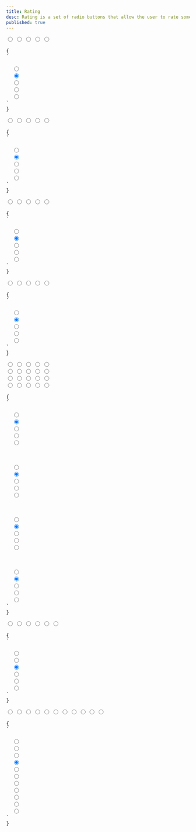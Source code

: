 ```yaml
---
title: Rating
desc: Rating is a set of radio buttons that allow the user to rate something.
published: true
---
```


<script>
  import Component from "@components/Component.svelte"
  import ClassTable from "@components/ClassTable.svelte"
</script>

<ClassTable
data="{[
  { type:'component', class: 'rating', desc: 'Wrapper component for radio buttons' },
  { type:'modifier', class: 'rating-half', desc: 'To shows half of the shape' },
  { type:'responsive', class: 'rating-hidden', desc: 'hides the input. Useful to clear the the rating' },
  { type:'responsive', class: 'rating-lg', desc: 'Large rating' },
  { type:'responsive', class: 'rating-md', desc: 'Medium rating (default)' },
  { type:'responsive', class: 'rating-sm', desc: 'Small rating' },
  { type:'responsive', class: 'rating-xs', desc: 'Extra small rating' },
]}"
/>

<Component title="Rating">
<div class="rating">
  <input type="radio" name="rating-1" class="mask mask-star">
  <input type="radio" name="rating-1" checked="checked" class="mask mask-star">
  <input type="radio" name="rating-1" class="mask mask-star">
  <input type="radio" name="rating-1" class="mask mask-star">
  <input type="radio" name="rating-1" class="mask mask-star">
</div>
<pre slot="html">{
`<div class="rating">
  <input type="radio" name="rating-1" class="mask mask-star">
  <input type="radio" name="rating-1" checked="checked" class="mask mask-star">
  <input type="radio" name="rating-1" class="mask mask-star">
  <input type="radio" name="rating-1" class="mask mask-star">
  <input type="radio" name="rating-1" class="mask mask-star">
</div>`
}</pre>
</Component>

<Component title="mask-star-2 with warning color">
<div class="rating">
  <input type="radio" name="rating-2" class="mask mask-star-2 bg-warning">
  <input type="radio" name="rating-2" checked="checked" class="mask mask-star-2 bg-warning">
  <input type="radio" name="rating-2" class="mask mask-star-2 bg-warning">
  <input type="radio" name="rating-2" class="mask mask-star-2 bg-warning">
  <input type="radio" name="rating-2" class="mask mask-star-2 bg-warning">
</div>
<pre slot="html">{
`<div class="rating">
  <input type="radio" name="rating-2" class="mask mask-star-2 bg-warning">
  <input type="radio" name="rating-2" checked="checked" class="mask mask-star-2 bg-warning">
  <input type="radio" name="rating-2" class="mask mask-star-2 bg-warning">
  <input type="radio" name="rating-2" class="mask mask-star-2 bg-warning">
  <input type="radio" name="rating-2" class="mask mask-star-2 bg-warning">
</div>`
}</pre>
</Component>

<Component title="mask-heart with multiple colors">
<div class="gap-1 rating">
  <input type="radio" name="rating-3" class="mask mask-heart bg-red-400">
  <input type="radio" name="rating-3" checked="checked" class="mask mask-heart bg-orange-400">
  <input type="radio" name="rating-3" class="mask mask-heart bg-yellow-400">
  <input type="radio" name="rating-3" class="mask mask-heart bg-lime-400">
  <input type="radio" name="rating-3" class="mask mask-heart bg-green-400">
</div>
<pre slot="html">{
`<div class="gap-1 rating">
  <input type="radio" name="rating-3" class="mask mask-heart bg-red-400">
  <input type="radio" name="rating-3" checked="checked" class="mask mask-heart bg-orange-400">
  <input type="radio" name="rating-3" class="mask mask-heart bg-yellow-400">
  <input type="radio" name="rating-3" class="mask mask-heart bg-lime-400">
  <input type="radio" name="rating-3" class="mask mask-heart bg-green-400">
</div>`
}</pre>
</Component>

<Component title="mask-star-2 with green-500 color">
<div class="rating">
  <input type="radio" name="rating-4" class="bg-green-500 mask mask-star-2">
  <input type="radio" name="rating-4" checked="checked" class="bg-green-500 mask mask-star-2">
  <input type="radio" name="rating-4" class="bg-green-500 mask mask-star-2">
  <input type="radio" name="rating-4" class="bg-green-500 mask mask-star-2">
  <input type="radio" name="rating-4" class="bg-green-500 mask mask-star-2">
</div>
<pre slot="html">{
`<div class="rating">
  <input type="radio" name="rating-4" class="bg-green-500 mask mask-star-2">
  <input type="radio" name="rating-4" checked="checked" class="bg-green-500 mask mask-star-2">
  <input type="radio" name="rating-4" class="bg-green-500 mask mask-star-2">
  <input type="radio" name="rating-4" class="bg-green-500 mask mask-star-2">
  <input type="radio" name="rating-4" class="bg-green-500 mask mask-star-2">
</div>`
}</pre>
</Component>

<Component title="Sizes">
<div class="flex flex-col gap-2 items-center">
  <div class="rating rating-xs">
    <input type="radio" name="rating-5" class="mask mask-star-2 bg-warning">
    <input type="radio" name="rating-5" checked="checked" class="mask mask-star-2 bg-warning">
    <input type="radio" name="rating-5" class="mask mask-star-2 bg-warning">
    <input type="radio" name="rating-5" class="mask mask-star-2 bg-warning">
    <input type="radio" name="rating-5" class="mask mask-star-2 bg-warning">
  </div>
  <div class="rating rating-sm">
    <input type="radio" name="rating-6" class="mask mask-star-2 bg-warning">
    <input type="radio" name="rating-6" checked="checked" class="mask mask-star-2 bg-warning">
    <input type="radio" name="rating-6" class="mask mask-star-2 bg-warning">
    <input type="radio" name="rating-6" class="mask mask-star-2 bg-warning">
    <input type="radio" name="rating-6" class="mask mask-star-2 bg-warning">
  </div>
  <div class="rating rating-md">
    <input type="radio" name="rating-7" class="mask mask-star-2 bg-warning">
    <input type="radio" name="rating-7" checked="checked" class="mask mask-star-2 bg-warning">
    <input type="radio" name="rating-7" class="mask mask-star-2 bg-warning">
    <input type="radio" name="rating-7" class="mask mask-star-2 bg-warning">
    <input type="radio" name="rating-7" class="mask mask-star-2 bg-warning">
  </div>
  <div class="rating rating-lg">
    <input type="radio" name="rating-8" class="mask mask-star-2 bg-warning">
    <input type="radio" name="rating-8" checked="checked" class="mask mask-star-2 bg-warning">
    <input type="radio" name="rating-8" class="mask mask-star-2 bg-warning">
    <input type="radio" name="rating-8" class="mask mask-star-2 bg-warning">
    <input type="radio" name="rating-8" class="mask mask-star-2 bg-warning">
  </div>
</div>
<pre slot="html">{
`<!-- xs -->
<div class="rating rating-xs">
  <input type="radio" name="rating-5" class="mask mask-star-2 bg-warning">
  <input type="radio" name="rating-5" checked="checked" class="mask mask-star-2 bg-warning">
  <input type="radio" name="rating-5" class="mask mask-star-2 bg-warning">
  <input type="radio" name="rating-5" class="mask mask-star-2 bg-warning">
  <input type="radio" name="rating-5" class="mask mask-star-2 bg-warning">
</div>
<!-- sm -->
<div class="rating rating-sm">
  <input type="radio" name="rating-6" class="mask mask-star-2 bg-warning">
  <input type="radio" name="rating-6" checked="checked" class="mask mask-star-2 bg-warning">
  <input type="radio" name="rating-6" class="mask mask-star-2 bg-warning">
  <input type="radio" name="rating-6" class="mask mask-star-2 bg-warning">
  <input type="radio" name="rating-6" class="mask mask-star-2 bg-warning">
</div>
<!-- md -->
<div class="rating rating-md">
  <input type="radio" name="rating-7" class="mask mask-star-2 bg-warning">
  <input type="radio" name="rating-7" checked="checked" class="mask mask-star-2 bg-warning">
  <input type="radio" name="rating-7" class="mask mask-star-2 bg-warning">
  <input type="radio" name="rating-7" class="mask mask-star-2 bg-warning">
  <input type="radio" name="rating-7" class="mask mask-star-2 bg-warning">
</div>
<!-- lg -->
<div class="rating rating-lg">
  <input type="radio" name="rating-8" class="mask mask-star-2 bg-warning">
  <input type="radio" name="rating-8" checked="checked" class="mask mask-star-2 bg-warning">
  <input type="radio" name="rating-8" class="mask mask-star-2 bg-warning">
  <input type="radio" name="rating-8" class="mask mask-star-2 bg-warning">
  <input type="radio" name="rating-8" class="mask mask-star-2 bg-warning">
</div>`
}</pre>
</Component>

<Component title="with `rating-hidden`" desc="`rating-hidden` is a hidden radio at the start to allow uses remove their rating.">
<div class="rating rating-lg">
  <input type="radio" name="rating-9" class="rating-hidden">
  <input type="radio" name="rating-9" class="mask mask-star-2">
  <input type="radio" name="rating-9" checked="checked" class="mask mask-star-2">
  <input type="radio" name="rating-9" class="mask mask-star-2">
  <input type="radio" name="rating-9" class="mask mask-star-2">
  <input type="radio" name="rating-9" class="mask mask-star-2">
</div>
<pre slot="html">{
`<div class="rating rating-lg">
  <input type="radio" name="rating-9" class="rating-hidden">
  <input type="radio" name="rating-9" class="mask mask-star-2">
  <input type="radio" name="rating-9" checked="checked" class="mask mask-star-2">
  <input type="radio" name="rating-9" class="mask mask-star-2">
  <input type="radio" name="rating-9" class="mask mask-star-2">
  <input type="radio" name="rating-9" class="mask mask-star-2">
</div>`
}</pre>
</Component>

<Component title="half stars">
<div class="rating rating-lg rating-half">
  <input type="radio" name="rating-10" class="rating-hidden">
  <input type="radio" name="rating-10" class="bg-green-500 mask mask-star-2 mask-half-1">
  <input type="radio" name="rating-10" class="bg-green-500 mask mask-star-2 mask-half-2">
  <input type="radio" name="rating-10" class="bg-green-500 mask mask-star-2 mask-half-1" checked="checked">
  <input type="radio" name="rating-10" class="bg-green-500 mask mask-star-2 mask-half-2">
  <input type="radio" name="rating-10" class="bg-green-500 mask mask-star-2 mask-half-1">
  <input type="radio" name="rating-10" class="bg-green-500 mask mask-star-2 mask-half-2">
  <input type="radio" name="rating-10" class="bg-green-500 mask mask-star-2 mask-half-1">
  <input type="radio" name="rating-10" class="bg-green-500 mask mask-star-2 mask-half-2">
  <input type="radio" name="rating-10" class="bg-green-500 mask mask-star-2 mask-half-1">
  <input type="radio" name="rating-10" class="bg-green-500 mask mask-star-2 mask-half-2">
</div>
<pre slot="html">{
`<div class="rating rating-lg rating-half">
  <input type="radio" name="rating-10" class="rating-hidden">
  <input type="radio" name="rating-10" class="bg-green-500 mask mask-star-2 mask-half-1">
  <input type="radio" name="rating-10" class="bg-green-500 mask mask-star-2 mask-half-2">
  <input type="radio" name="rating-10" class="bg-green-500 mask mask-star-2 mask-half-1" checked="checked">
  <input type="radio" name="rating-10" class="bg-green-500 mask mask-star-2 mask-half-2">
  <input type="radio" name="rating-10" class="bg-green-500 mask mask-star-2 mask-half-1">
  <input type="radio" name="rating-10" class="bg-green-500 mask mask-star-2 mask-half-2">
  <input type="radio" name="rating-10" class="bg-green-500 mask mask-star-2 mask-half-1">
  <input type="radio" name="rating-10" class="bg-green-500 mask mask-star-2 mask-half-2">
  <input type="radio" name="rating-10" class="bg-green-500 mask mask-star-2 mask-half-1">
  <input type="radio" name="rating-10" class="bg-green-500 mask mask-star-2 mask-half-2">
</div>`
}</pre>
</Component>
